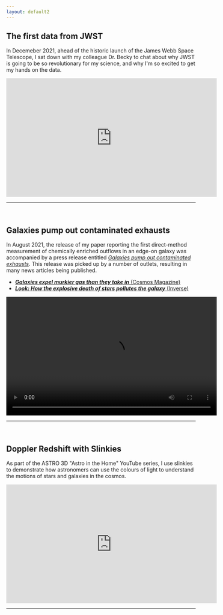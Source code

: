 ```yaml
---
layout: default2
---
```


## The first data from JWST

In Decemeber 2021, ahead of the historic launch of the James Webb Space Telescope, I sat down with my colleague Dr. Becky to chat about why JWST is going to be so revolutionary for my science, and why I'm so excited to get my hands on the data.

<iframe width="560" height="315" src="https://www.youtube.com/embed/oVkDiQjaNFg" title="YouTube video player" frameborder="0" allow="accelerometer; autoplay; clipboard-write; encrypted-media; gyroscope; picture-in-picture" allowfullscreen></iframe>

---

<font color="#ffffff">.</font>

## Galaxies pump out contaminated exhausts

In August 2021, the release of my paper reporting the first direct-method measurement of chemically enriched outflows in an edge-on galaxy was accompanied by a press release entitled [*Galaxies pump out contaminated exhausts*](https://www.scienceinpublic.com.au/media-releases/duvet). This release was picked up by a number of outlets, resulting in many news articles being published.

 * [***Galaxies expel murkier gas than they take in*** (Cosmos Magazine)](https://cosmosmagazine.com/space/galaxies-expel-murkier-gas-than-they-take-in/)
 * [***Look: How the explosive death of stars pollutes the galaxy*** (Inverse)](https://nc.inverse.com/science/galaxies-release-gas-that-pollutes-their-environment)

<video width="560" height="315" controls>
  <source src="Galaxy_Outflow_video.mp4" type="video/mp4">
</video>

---

<font color="#ffffff">.</font>

## Doppler Redshift with Slinkies

As part of the ASTRO 3D "Astro in the Home" YouTube series, I use slinkies to demonstrate how astronomers can use the colours of light to understand the motions of stars and galaxies in the cosmos.

<iframe width="560" height="315" src="https://www.youtube.com/embed/dzw5BDyjuy0" title="YouTube video player" frameborder="0" allow="accelerometer; autoplay; clipboard-write; encrypted-media; gyroscope; picture-in-picture" allowfullscreen></iframe>

---
